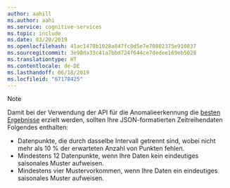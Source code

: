 ```yaml
---
author: aahill
ms.author: aahi
ms.service: cognitive-services
ms.topic: include
ms.date: 03/20/2019
ms.openlocfilehash: 41ac1478b1028a847fc0d5e7e70802375e910837
ms.sourcegitcommit: 3e98da33c41a7bbd724f644ce7dedee169eb5028
ms.translationtype: HT
ms.contentlocale: de-DE
ms.lasthandoff: 06/18/2019
ms.locfileid: "67178425"
---
```

> [!NOTE]
> Damit bei der Verwendung der API für die Anomalieerkennung die [besten Ergebnisse](../articles/cognitive-services/anomaly-detector/concepts/anomaly-detection-best-practices.md) erzielt werden, sollten Ihre JSON-formatierten Zeitreihendaten Folgendes enthalten:
> * Datenpunkte, die durch dasselbe Intervall getrennt sind, wobei nicht mehr als 10 % der erwarteten Anzahl von Punkten fehlen.
> * Mindestens 12 Datenpunkte, wenn Ihre Daten kein eindeutiges saisonales Muster aufweisen.
> * Mindestens vier Mustervorkommen, wenn Ihre Daten ein eindeutiges saisonales Muster aufweisen. 
